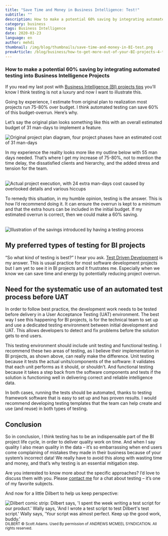 ```yaml
---
title: "Save Time and Money in Business Intelligence: Test!"
subtitle: ""
description: How to make a potential 60% saving by integrating automated testing into Business Intelligence Projects
category: business
tags: Business Intelligence
date: 2020-03-23
language: en
author: mehdi
thumbnail: /img/blog/thumbnails/save-time-and-money-in-BI-test.png
prevArticle: /blog/business/how-to-get-more-out-of-your-BI-projects-4-tips/
---
```


### How to make a potential 60% saving by integrating automated testing into Business Intelligence Projects

If you read my last post with [Business Intelligence (BI) projects tips](https://mango-is.com/blog/business/how-to-get-more-out-of-your-BI-projects-4-tips) you’ll know I think testing is not a luxury and now I want to illustrate this.

Going by experience, I estimate from original plan to realization most projects run 75-80% over budget. I think automated testing can save 60% of this budget-overrun. Here’s why.

Let’s say the original plan looks something like this with an overall estimated budget of 31 man-days to implement a feature.

<img class="u-img-responsive" src="/img/blog/flow-chart-1-original-plan.png" alt="Original project plan diagram, four project phases have an estimated cost of 31 man-days">
<br>

In my experience the reality looks more like my outline below with 55 man days needed. That’s where I get my increase of 75-80%, not to mention the time delay, the dissatisfied clients and hierarchy, and the added stress and tension for the team.

<br>
<img class="u-img-responsive" src="/img/blog/flow-chart-2-actual-flow.png" alt="Actual project execution, with 24 extra man-days cost caused by overlooked details and various hiccups">
<br>

To remedy this situation, in my humble opinion, testing is the answer. This is how I’d recommend doing it. It can ensure the overrun is kept to a minimum and that the extra hours can be included in the initial budget. If my estimated overrun is correct, then we could make a 60% saving.

<br>
<img class="u-img-responsive" src="/img/blog/flow-chart-3-plan-with-test-phase.png" alt="Illustration of the savings introduced by having a testing process">

## My preferred types of testing for BI projects

“So what kind of testing is best?” I hear you ask. [Test Driven Development](https://en.wikipedia.org/wiki/Test-driven_development) is my answer. This is usual practice for most software development projects but I am yet to see it in BI projects and it frustrates me. Especially when we know we can save time and energy by potentially reducing project overrun.  

## Need for the systematic use of an automated test process before UAT

In order to follow best practice, the development work needs to be tested before delivery in a User Acceptance Testing (UAT) environment. The best way I see this happening for BI projects, is for the technical team to set up and use a dedicated testing environment between initial development and UAT. This allows developers to detect and fix problems before the solution gets to end users. 

This testing environment should include unit testing and functional testing. I recommend these two areas of testing, as I believe their implementation in BI projects, as shown above, can really make the difference. Unit testing because it tests the actual units/components of the software: it validates that each unit performs as it should, or shouldn’t. And functional testing because it takes a step back from the software components and tests if the solution is functioning well in delivering correct and reliable intelligence data.

In both cases, running the tests should be automated, thanks to testing framework software that is easy to set up and has proven results. I would recommend developing testing templates that the team can help create and use (and reuse) in both types of testing.


## Conclusion

So in conclusion, I think testing has to be an indispensable part of the BI project life cycle, in order to deliver quality work on time. And when I say quality I also mean quality in the data – it’s so embarrassing when end users come complaining of mistakes they made in their business because of your system’s incorrect data! We really have to avoid this along with wasting time and money, and that’s why testing is an essential mitigation step.

Are you interested to know more about the specific approaches? I’d love to discuss them with you. Please [contact me](/contact/) for a chat about testing – it’s one of my favorite subjects.

And now for a little Dilbert to help us keep perspective:

<img class="u-img-responsive" src="/img/blog/dilbert-on-testing.gif" alt="Dilbert comic strip: Dilbert says, 'I spent the week writing a test script for our product.' Wally says, 'And I wrote a test script to test Dilbert's test script.' Wally says, 'Your script was almost perfect. Keep up the good work, buddy.'">
<small>DILBERT © Scott Adams. Used By permission of ANDREWS MCMEEL SYNDICATION. All rights reserved.</small>
